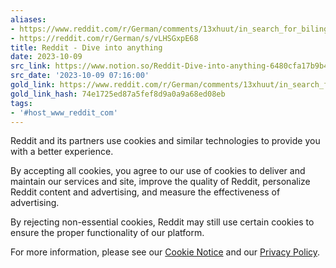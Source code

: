 ```yaml
---
aliases:
- https://www.reddit.com/r/German/comments/13xhuut/in_search_for_bilingual_parallel_text/?share_id=ewRFJ6-upBTPYNAtIi9gl&rdt=0
- https://reddit.com/r/German/s/vLHSGxpE68
title: Reddit - Dive into anything
date: 2023-10-09
src_link: https://www.notion.so/Reddit-Dive-into-anything-6480cfa17b9b49c8b62185a858d4b124
src_date: '2023-10-09 07:16:00'
gold_link: https://www.reddit.com/r/German/comments/13xhuut/in_search_for_bilingual_parallel_text/?share_id=ewRFJ6-upBTPYNAtIi9gl&rdt=0
gold_link_hash: 74e1725ed87a5fef8d9a0a9a68ed08eb
tags:
- '#host_www_reddit_com'
---
```




 Reddit and its partners use cookies and similar technologies to provide you with a better experience.
 



 By accepting all cookies, you agree to our use of cookies to deliver and maintain our services and site, improve the quality of Reddit, personalize Reddit content and advertising, and measure the effectiveness of advertising.
 



 By rejecting non-essential cookies, Reddit may still use certain cookies to ensure the proper functionality of our platform.
 



 For more information, please see our
 [Cookie Notice](https://reddit.com/en-us/policies/cookies)
 and our
 [Privacy Policy](https://reddit.com/en-us/policies/privacy-policy).